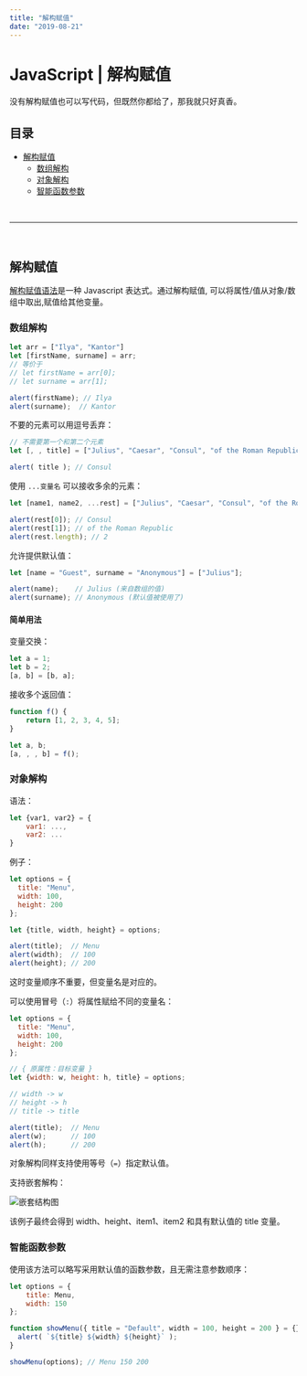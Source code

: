 ```yaml
---
title: "解构赋值"
date: "2019-08-21"
---
```


# JavaScript | 解构赋值

没有解构赋值也可以写代码，但既然你都给了，那我就只好真香。

## 目录 <!-- omit in toc -->

- [解构赋值](#解构赋值)
  - [数组解构](#数组解构)
  - [对象解构](#对象解构)
  - [智能函数参数](#智能函数参数)

<br>

---

<br>

## 解构赋值

[解构赋值语法]是一种 Javascript 表达式。通过解构赋值, 可以将属性/值从对象/数组中取出,赋值给其他变量。

### 数组解构

```js
let arr = ["Ilya", "Kantor"]
let [firstName, surname] = arr;
// 等价于
// let firstName = arr[0];
// let surname = arr[1];

alert(firstName); // Ilya
alert(surname);  // Kantor
```

不要的元素可以用逗号丢弃：

```js
// 不需要第一个和第二个元素
let [, , title] = ["Julius", "Caesar", "Consul", "of the Roman Republic"];

alert( title ); // Consul
```

使用 `...变量名` 可以接收多余的元素：

```js
let [name1, name2, ...rest] = ["Julius", "Caesar", "Consul", "of the Roman Republic"];

alert(rest[0]); // Consul
alert(rest[1]); // of the Roman Republic
alert(rest.length); // 2
```

允许提供默认值：

```js
let [name = "Guest", surname = "Anonymous"] = ["Julius"];

alert(name);    // Julius (来自数组的值)
alert(surname); // Anonymous (默认值被使用了)
```

#### 简单用法 <!-- omit in toc -->

变量交换：

```js
let a = 1;
let b = 2;
[a, b] = [b, a];
```

接收多个返回值：

```js
function f() {
    return [1, 2, 3, 4, 5];
}

let a, b;
[a, , , b] = f();
```

### 对象解构

语法：

```js
let {var1, var2} = {
    var1: ...,
    var2: ...
}
```

例子：

```js
let options = {
  title: "Menu",
  width: 100,
  height: 200
};

let {title, width, height} = options;

alert(title);  // Menu
alert(width);  // 100
alert(height); // 200
```

这时变量顺序不重要，但变量名是对应的。

可以使用冒号（`:`）将属性赋给不同的变量名：

```js
let options = {
  title: "Menu",
  width: 100,
  height: 200
};

// { 原属性：目标变量 }
let {width: w, height: h, title} = options;

// width -> w
// height -> h
// title -> title

alert(title);  // Menu
alert(w);      // 100
alert(h);      // 200
```

对象解构同样支持使用等号（`=`）指定默认值。

支持嵌套解构：

![嵌套结构图]

该例子最终会得到 width、height、item1、item2 和具有默认值的 title 变量。

### 智能函数参数

使用该方法可以略写采用默认值的函数参数，且无需注意参数顺序：

```js
let options = {
    title: Menu,
    width: 150
};

function showMenu({ title = "Default", width = 100, height = 200 } = {}) {
  alert( `${title} ${width} ${height}` );
}

showMenu(options); // Menu 150 200
```

<!-- 变量区 -->

[解构赋值语法]: https://developer.mozilla.org/zh-CN/docs/Web/JavaScript/Reference/Operators/Destructuring_assignment

[嵌套结构图]: https://i.loli.net/2019/09/08/yAnEmKp2fJkNg7l.jpg
